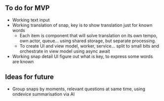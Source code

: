 ## To do for MVP

- Working text input
- Working translation of snap, key is to show translation just for known words
    - Each item is component that will solve translation on its own tempo, own actor, queue... using shared storage, but separate processing.
    - To create UI and view model, worker, service... split to small bits and orchestrate in view model using async await
- Working snap detail UI figure out what is key, to express some words are known


## Ideas for future

- Group snaps by moments, relevant questions at same time, using ondevice summarisation via AI


